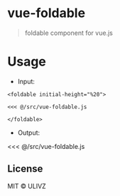 # vue-foldable

> foldable component for vue.js

# Usage

- Input:

```
<foldable initial-height="%20">

<<< @/src/vue-foldable.js

</foldable>
```

- Output:

<foldable initial-height="%20">

<<< @/src/vue-foldable.js

</foldable>

## License

MIT &copy; ULIVZ
